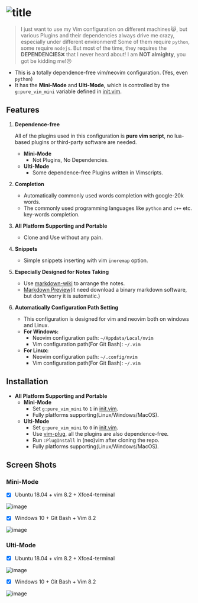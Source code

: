 # ![title](./img/pure_vim.png)

> I just want to use my Vim configuration on different machines😹, but various
> Plugins and their dependencies always drive me crazy, especially under
> different environment! Some of them require `python`, some require `nodejs`.
> But most of the time, they requires the **DEPENDENCIES**❌ that I never heard
> about! I am **NOT almighty**, you got be kidding me!😠

- This is a totally dependence-free vim/neovim configuration. (Yes, even `python`)
- It has the **Mini-Mode** and **Ulti-Mode**, which is controlled by the
 `g:pure_vim_mini` variable defined in [init.vim](./init.vim).

## Features

1. **Dependence-free**

    All of the plugins used in this configuration  is **pure vim script**,
    no lua-based plugins or third-party software are needed.

    - **Mini-Mode**
      - Not Plugins, No Dependencies.
    - **Ulti-Mode**
      - Some dependence-free Plugins written in Vimscripts.

2. **Completion**
    - Automatically commonly used words completion with google-20k words.
    - The commonly used programming languages like `python` and `c++` etc.
    key-words completion.

3. **All Platform Supporting and Portable**
    - Clone and Use without any pain.

4. **Snippets**
    - Simple snippets inserting with vim `inoremap` option.

5. **Especially Designed for Notes Taking**
    - Use [markdown-wiki](https://github.com/mmai/vim-markdown-wiki)
    to arrange the notes.
    - [Markdown Preview](https://github.com/iamcco/markdown-preview.nvim)(it
    need download a binary markdown software, but don't worry it is automatic.)

6. **Automatically Configuration Path Setting**
    - This configuration is designed for vim and neovim both on windows and
    Linux.
    - **For Windows:**
      - Neovim configuration path: `~/Appdata/Local/nvim`
      - Vim configuration path(For Git Bash): `~/.vim`
    - **For Linux:**
      - Neovim configuration path: `~/.config/nvim`
      - Vim configuration path(For Git Bash): `~/.vim`

## Installation

- **All Platform Supporting and Portable**
  - **Mini-Mode**
    - Set `g:pure_vim_mini` to `1` in [init.vim](./init.vim).
    - Fully platforms supporting(Linux/Windows/MacOS).
  - **Ulti-Mode**
    - Set `g:pure_vim_mini` to `0` in [init.vim](./init.vim).
    - Use [vim-plug](https://github.com/junegunn/vim-plug), all
        the plugins are also dependence-free.
    - Run `:PlugInstall` in (neo)vim after cloning the repo.
    - Fully platforms supporting(Linux/Windows/MacOS).

## Screen Shots

### Mini-Mode

- [x] Ubuntu 18.04 + vim 8.2 + Xfce4-terminal

![image](./img/mini_linux.png)

- [x] Windows 10 + Git Bash + Vim 8.2

![image](./img/linux_vim.png)

### Ulti-Mode 
- [x] Ubuntu 18.04 + vim 8.2 + Xfce4-terminal

![image](./img/win_vim_git_bash.png)

- [x] Windows 10 + Git Bash + Vim 8.2

![image](./img/linux_vim.png)
